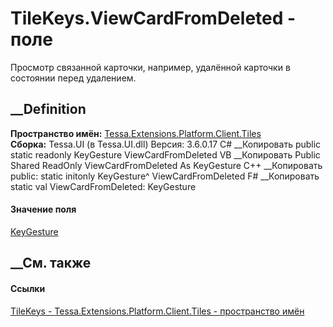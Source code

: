 # TileKeys.ViewCardFromDeleted - поле
Просмотр связанной карточки, например, удалённой карточки в состоянии перед
удалением.
## __Definition
 **Пространство имён:**
[Tessa.Extensions.Platform.Client.Tiles](N_Tessa_Extensions_Platform_Client_Tiles.htm)  
 **Сборка:** Tessa.UI (в Tessa.UI.dll) Версия: 3.6.0.17
C# __Копировать
     public static readonly KeyGesture ViewCardFromDeleted
VB __Копировать
     Public Shared ReadOnly ViewCardFromDeleted As KeyGesture
C++ __Копировать
     public:
    static initonly KeyGesture^ ViewCardFromDeleted
F# __Копировать
     static val ViewCardFromDeleted: KeyGesture
#### Значение поля
[KeyGesture](https://learn.microsoft.com/dotnet/api/system.windows.input.keygesture)
##  __См. также
#### Ссылки
[TileKeys - ](T_Tessa_Extensions_Platform_Client_Tiles_TileKeys.htm)
[Tessa.Extensions.Platform.Client.Tiles - пространство
имён](N_Tessa_Extensions_Platform_Client_Tiles.htm)
